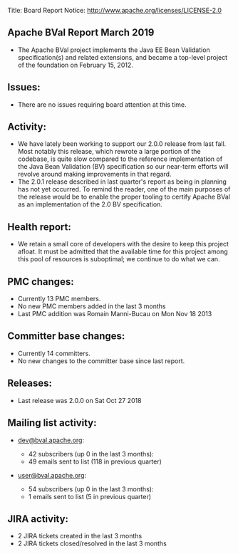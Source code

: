 Title: Board Report
Notice: http://www.apache.org/licenses/LICENSE-2.0

## Apache BVal Report March 2019 ##

 - The Apache BVal project implements the Java EE Bean Validation
   specification(s) and related extensions, and became a top-level project of
   the foundation on February 15, 2012.

## Issues:

 - There are no issues requiring board attention at this time.

## Activity:

 - We have lately been working to support our 2.0.0 release from last fall.
   Most notably this release, which rewrote a large portion of the codebase,
   is quite slow compared to the reference implementation of the Java Bean
   Validation (BV) specification so our near-term efforts will revolve around
   making improvements in that regard.
 - The 2.0.1 release described in last quarter's report as being in planning
   has not yet occurred. To remind the reader, one of the main purposes of
   the release would be to enable the proper tooling to certify Apache BVal
   as an implementation of the 2.0 BV specification.

## Health report:

 - We retain a small core of developers with the desire to keep this project
   afloat. It must be admitted that the available time for this project
   among this pool of resources is suboptimal; we continue to do what we can.

## PMC changes:

 - Currently 13 PMC members.
 - No new PMC members added in the last 3 months
 - Last PMC addition was Romain Manni-Bucau on Mon Nov 18 2013

## Committer base changes:

 - Currently 14 committers.
 - No new changes to the committer base since last report.

## Releases:

 - Last release was 2.0.0 on Sat Oct 27 2018

## Mailing list activity: 

 - dev@bval.apache.org:
    - 42 subscribers (up 0 in the last 3 months):
    - 49 emails sent to list (118 in previous quarter)

 - user@bval.apache.org:
    - 54 subscribers (up 0 in the last 3 months):
    - 1 emails sent to list (5 in previous quarter)

## JIRA activity:

 - 2 JIRA tickets created in the last 3 months
 - 2 JIRA tickets closed/resolved in the last 3 months
